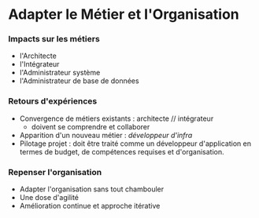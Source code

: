 # Adapter le Métier et l'Organisation

### Impacts sur les métiers

-   l'Architecte
-   l'Intégrateur
-   l'Administrateur système
-   l'Administrateur de base de données

### Retours d'expériences

-   Convergence de métiers existants : architecte // intégrateur
    - doivent se comprendre et collaborer
-   Apparition d'un nouveau métier : _développeur d'infra_
-   Pilotage projet : doit être traité comme un développeur d'application en termes de budget, de compétences requises et d'organisation.

### Repenser l'organisation

-   Adapter l'organisation sans tout chambouler
-   Une dose d'agilité
-   Amélioration continue et approche itérative 

